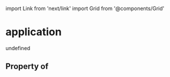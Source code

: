 import Link from 'next/link'
import Grid from '@components/Grid'

# application

undefined

## Property of



